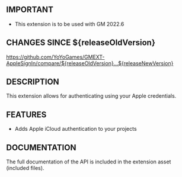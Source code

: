 ## IMPORTANT

- This extension is to be used with GM 2022.6

## CHANGES SINCE ${releaseOldVersion}

https://github.com/YoYoGames/GMEXT-AppleSignIn/compare/${releaseOldVersion}...${releaseNewVersion}

## DESCRIPTION

This extension allows for authenticating using your Apple credentials.

## FEATURES 

- Adds Apple iCloud authentication to your projects

## DOCUMENTATION

The full documentation of the API is included in the extension asset (included files).
